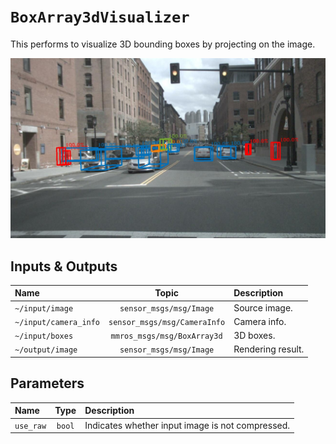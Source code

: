 # `BoxArray3dVisualizer`

This performs to visualize 3D bounding boxes by projecting on the image.

![BoxArray3d](../assets/sample_box_array3d.png)

## Inputs & Outputs

| Name                  |            Topic             | Description       |
| :-------------------- | :--------------------------: | :---------------- |
| `~/input/image`       |   `sensor_msgs/msg/Image`    | Source image.     |
| `~/input/camera_info` | `sensor_msgs/msg/CameraInfo` | Camera info.      |
| `~/input/boxes`       | `mmros_msgs/msg/BoxArray3d`  | 3D boxes.         |
| `~/output/image`      |   `sensor_msgs/msg/Image`    | Rendering result. |

## Parameters

| Name      |  Type  | Description                                      |
| :-------- | :----: | :----------------------------------------------- |
| `use_raw` | `bool` | Indicates whether input image is not compressed. |
